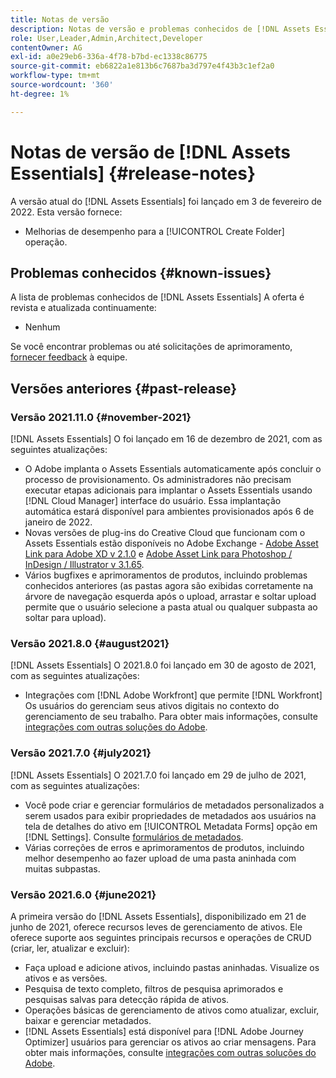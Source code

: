 ```yaml
---
title: Notas de versão
description: Notas de versão e problemas conhecidos de [!DNL Assets Essentials]
role: User,Leader,Admin,Architect,Developer
contentOwner: AG
exl-id: a0e29eb6-336a-4f78-b7bd-ec1338c86775
source-git-commit: eb6822a1e813b6c7687ba3d797e4f43b3c1ef2a0
workflow-type: tm+mt
source-wordcount: '360'
ht-degree: 1%

---
```


# Notas de versão de [!DNL Assets Essentials] {#release-notes}

A versão atual do [!DNL Assets Essentials] foi lançado em 3 de fevereiro de 2022. Esta versão fornece:

* Melhorias de desempenho para a [!UICONTROL Create Folder] operação. <!-- CQ-4338818 -->

## Problemas conhecidos {#known-issues}

A lista de problemas conhecidos de [!DNL Assets Essentials] A oferta é revista e atualizada continuamente:

* Nenhum

Se você encontrar problemas ou até solicitações de aprimoramento, [fornecer feedback](#provide-feedback) à equipe.

## Versões anteriores {#past-release}

### Versão 2021.11.0 {#november-2021}

[!DNL Assets Essentials] O foi lançado em 16 de dezembro de 2021, com as seguintes atualizações:

* O Adobe implanta o Assets Essentials automaticamente após concluir o processo de provisionamento. Os administradores não precisam executar etapas adicionais para implantar o Assets Essentials usando [!DNL Cloud Manager] interface do usuário. Essa implantação automática estará disponível para ambientes provisionados após 6 de janeiro de 2022.
* Novas versões de plug-ins do Creative Cloud que funcionam com o Assets Essentials estão disponíveis no Adobe Exchange - [Adobe Asset Link para Adobe XD v 2.1.0](https://exchange.adobe.com/creativecloud/plugindetails.html/app/cc/61d229b9) e [Adobe Asset Link para Photoshop / InDesign / Illustrator v 3.1.65](https://exchange.adobe.com/creativecloud.details.106875.adobe-asset-link-cep.html).
* Vários bugfixes e aprimoramentos de produtos, incluindo problemas conhecidos anteriores (as pastas agora são exibidas corretamente na árvore de navegação esquerda após o upload<!-- CQ-4337638 -->, arrastar e soltar upload permite que o usuário selecione a pasta atual ou qualquer subpasta ao soltar para upload<!-- CQ-4327753 -->).

### Versão 2021.8.0 {#august2021}

[!DNL Assets Essentials] O 2021.8.0 foi lançado em 30 de agosto de 2021, com as seguintes atualizações:

* Integrações com [!DNL Adobe Workfront] que permite [!DNL Workfront] Os usuários do gerenciam seus ativos digitais no contexto do gerenciamento de seu trabalho. Para obter mais informações, consulte [integrações com outras soluções do Adobe](/help/integration.md).

### Versão 2021.7.0 {#july2021}

[!DNL Assets Essentials] O 2021.7.0 foi lançado em 29 de julho de 2021, com as seguintes atualizações:

* Você pode criar e gerenciar formulários de metadados personalizados a serem usados para exibir propriedades de metadados aos usuários na tela de detalhes do ativo em [!UICONTROL Metadata Forms] opção em [!DNL Settings]. Consulte [formulários de metadados](metadata.md#metadata-forms).
* Várias correções de erros e aprimoramentos de produtos, incluindo melhor desempenho ao fazer upload de uma pasta aninhada com muitas subpastas.

### Versão 2021.6.0 {#june2021}

A primeira versão do [!DNL Assets Essentials], disponibilizado em 21 de junho de 2021, oferece recursos leves de gerenciamento de ativos. Ele oferece suporte aos seguintes principais recursos e operações de CRUD (criar, ler, atualizar e excluir):

* Faça upload e adicione ativos, incluindo pastas aninhadas. Visualize os ativos e as versões.
* Pesquisa de texto completo, filtros de pesquisa aprimorados e pesquisas salvas para detecção rápida de ativos.
* Operações básicas de gerenciamento de ativos como atualizar, excluir, baixar e gerenciar metadados.
* [!DNL Assets Essentials] está disponível para [!DNL Adobe Journey Optimizer] usuários para gerenciar os ativos ao criar mensagens. Para obter mais informações, consulte [integrações com outras soluções do Adobe](/help/integration.md).

